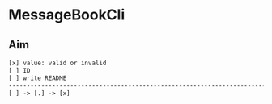 MessageBookCli
==============

Aim
---

``` txt
[x] value: valid or invalid
[ ] ID
[ ] write README
-------------------------------------------------------------------------------
[ ] -> [.] -> [x]
```


